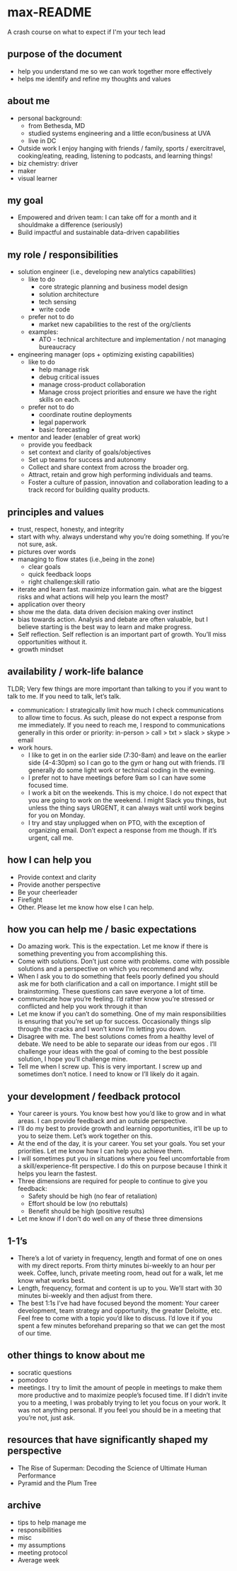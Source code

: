 # max-README
A crash course on what to expect if I'm your tech lead



## purpose of the document

* help you understand me so we can work together more effectively
* helps me identify and refine my thoughts and values

## about me

* personal background:
    * from Bethesda, MD
    * studied systems engineering and a little econ/business at UVA
    * live in DC
* Outside work I enjoy hanging with friends / family, sports / exercitravel, cooking/eating, reading, listening to podcasts, and learning things!
* biz chemistry: driver
* maker
* visual learner

## my goal

* Empowered and driven team: I can take off for a month and it shouldmake a difference (seriously)
* Build impactful and sustainable data-driven capabilities

## my role / responsibilities 

* solution engineer (i.e., developing new analytics capabilities)
    * like to do
        * core strategic planning and business model design
        * solution architecture
        * tech sensing
        * write code
    * prefer not to do
        * market new capabilities to the rest of the org/clients
    * examples:
        * ATO - technical architecture and implementation / not managing bureaucracy
* engineering manager (ops + optimizing existing capabilities)
    * like to do
        * help manage risk
        * debug critical issues
        * manage cross-product collaboration
        * Manage cross project priorities and ensure we have the right skills on each.
    * prefer not to do
        * coordinate routine deployments
        * legal paperwork
        * basic forecasting
* mentor and leader (enabler of great work)
    * provide you feedback
    * set context and clarity of goals/objectives
    * Set up teams for success and autonomy
    * Collect and share context from across the broader org.
    * Attract, retain and grow high performing individuals and teams.
    * Foster a culture of passion, innovation and collaboration leading to a track record for building quality products.

## principles and values

* trust, respect, honesty, and integrity
* start with why. always understand why you’re doing something. If you’re not sure, ask. 
* pictures over words
* managing to flow states (i.e.,being in the zone)
    * clear goals
    * quick feedback loops
    * right challenge:skill ratio
* iterate and learn fast. maximize information gain. what are the biggest risks and what actions will help you learn the most?
* application over theory
* show me the data. data driven decision making over instinct
* bias towards action. Analysis and debate are often valuable, but I believe starting is the best way to learn and make progress.
* Self reflection. Self reflection is an important part of growth. You’ll miss opportunities without it.
* growth mindset

## availability / work-life balance

TLDR; Very few things are more important than talking to you if you want to talk to me. If you need to talk, let’s talk.

* communication: I strategically limit how much I check communications to allow time to focus. As such, please do not expect a response from me immediately. If you need to reach me, I respond to communications generally in this order or priority: in-person > call > txt > slack > skype > email
* work hours. 
    * I like to get in on the earlier side (7:30-8am) and leave on the earlier side (4-4:30pm) so I can go to the gym or hang out with friends. I’ll generally do some light work or technical coding in the evening. 
    * I prefer not to have meetings before 9am so I can have some focused time.
    * I work a bit on the weekends. This is my choice. I do not expect that you are going to work on the weekend. I might Slack you things, but unless the thing says URGENT, it can always wait until work begins for you on Monday.
    * I try and stay unplugged when on PTO, with the exception of organizing email. Don’t expect a response from me though. If it’s urgent, call me.

## how I can help you

* Provide context and clarity
* Provide another perspective
* Be your cheerleader
* Firefight
* Other. Please let me know how else I can help.

## how you can help me / basic expectations

* Do amazing work. This is the expectation. Let me know if there is something preventing you from accomplishing this.
* Come with solutions. Don’t just come with problems. come with possible solutions and a perspective on which you recommend and why.
* When I ask you to do something that feels poorly defined you should ask me for both clarification and a call on importance. I might still be brainstorming. These questions can save everyone a lot of time.
* communicate how you’re feeling. I’d rather know you’re stressed or conflicted and help you work through it than 
* Let me know if you can’t do something. One of my main responsibilities is ensuring that you’re set up for success. Occasionally things slip through the cracks and I won’t know I’m letting you down.
* Disagree with me. The best solutions comes from a healthy level of debate. We need to be able to separate our ideas from our egos . I’ll challenge your ideas with the goal of coming to the best possible solution, I hope you’ll challenge mine.
* Tell me when I screw up. This is very important. I screw up and sometimes don’t notice. I need to know or I’ll likely do it again.

## your development / feedback protocol

* Your career is yours. You know best how you’d like to grow and in what areas. I can provide feedback and an outside perspective.
* I’ll do my best to provide growth and learning opportunities, it’ll be up to you to seize them. Let’s work together on this.
* At the end of the day, it is your career. You set your goals. You set your priorities. Let me know how I can help you achieve them.
* I will sometimes put you in situations where you feel uncomfortable from a skill/experience-fit perspective. I do this on purpose because I think it helps you learn the fastest. 
* Three dimensions are required for people to continue to give you feedback:
    * Safety should be high (no fear of retaliation)
    * Effort should be low (no rebuttals)
    * Benefit should be high (positive results)
* Let me know if I don't do well on any of these three dimensions

## 1-1’s

* There’s a lot of variety in frequency, length and format of one on ones with my direct reports. From thirty minutes bi-weekly to an hour per week. Coffee, lunch, private meeting room, head out for a walk, let me know what works best.
* Length, frequency, format and content is up to you. We’ll start with 30 minutes bi-weekly and then adjust from there.
* The best 1:1s I’ve had have focused beyond the moment: Your career development, team strategy and opportunity, the greater Deloitte, etc. Feel free to come with a topic you’d like to discuss. I’d love it if you spent a few minutes beforehand preparing so that we can get the most of our time.

## other things to know about me

* socratic questions
* pomodoro
* meetings. I try to limit the amount of people in meetings to make them more productive and to maximize people’s focused time. If I didn’t invite you to a meeting, I was probably trying to let you focus on your work. It was not anything personal. If you feel you should be in a meeting that you’re not, just ask.

## resources that have significantly shaped my perspective

* The Rise of Superman: Decoding the Science of Ultimate Human Performance
* Pyramid and the Plum Tree

## archive

* tips to help manage me
* responsibilities
* misc
* my assumptions
* meeting protocol
* Average week
